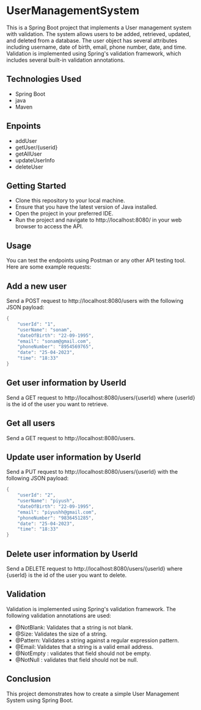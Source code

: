 # UserManagementSystem

<p>This is a Spring Boot project that implements a User management system with validation. 
The system allows users to be added, retrieved, updated, and deleted from a database. The user object has several attributes including username, 
date of birth, email, phone number, date, and time. Validation is implemented using Spring's validation framework,
which includes several built-in validation annotations.</p>

## Technologies Used

* Spring Boot
* java
* Maven

## Enpoints
* addUser 
* getUser/{userid}
* getAllUser
* updateUserInfo
* deleteUser

## Getting Started
* Clone this repository to your local machine.
* Ensure that you have the latest version of Java installed.
* Open the project in your preferred IDE.
* Run the project and navigate to http://localhost:8080/ in your web browser to access the API.

## Usage
<p>You can test the endpoints using Postman or any other API testing tool. Here are some example requests:</p>

## Add a new user
<p>Send a POST request to http://localhost:8080/users with the following JSON payload:</p>

```Java
{
    "userId": "1",
    "userName": "sonam",
    "dateOfBirth": "22-09-1995",
    "email": "sonam@gmail.com",
    "phoneNumber": "8954569765",
    "date": "25-04-2023",
    "time": "18:33"
}
```

## Get user information by UserId
<p>Send a GET request to http://localhost:8080/users/{userId} where {userId} is the id of the user you want to retrieve.</p>

## Get all users
<p>Send a GET request to http://localhost:8080/users.</p>

## Update user information by UserId
<p>Send a PUT request to http://localhost:8080/users/{userId} with the following JSON payload:</p>

```Java
{
    "userId": "2",
    "userName": "piyush",
    "dateOfBirth": "22-09-1995",
    "email": "piyushh@gmail.com",
    "phoneNumber": "9836451285",
    "date": "25-04-2023",
    "time": "18:33"
}
```

## Delete user information by UserId
<p>Send a DELETE request to http://localhost:8080/users/{userId} where {userId} is the id of the user you want to delete.</p>

## Validation
<p>Validation is implemented using Spring's validation framework. The following validation annotations are used:</p>

* @NotBlank: Validates that a string is not blank.
* @Size: Validates the size of a string.
* @Pattern: Validates a string against a regular expression pattern.
* @Email: Validates that a string is a valid email address.
* @NotEmpty : validates that field should not be empty.
* @NotNull : validates that field should not be null.


## Conclusion
<p>This project demonstrates how to create a simple User Management System using Spring Boot. </p>


